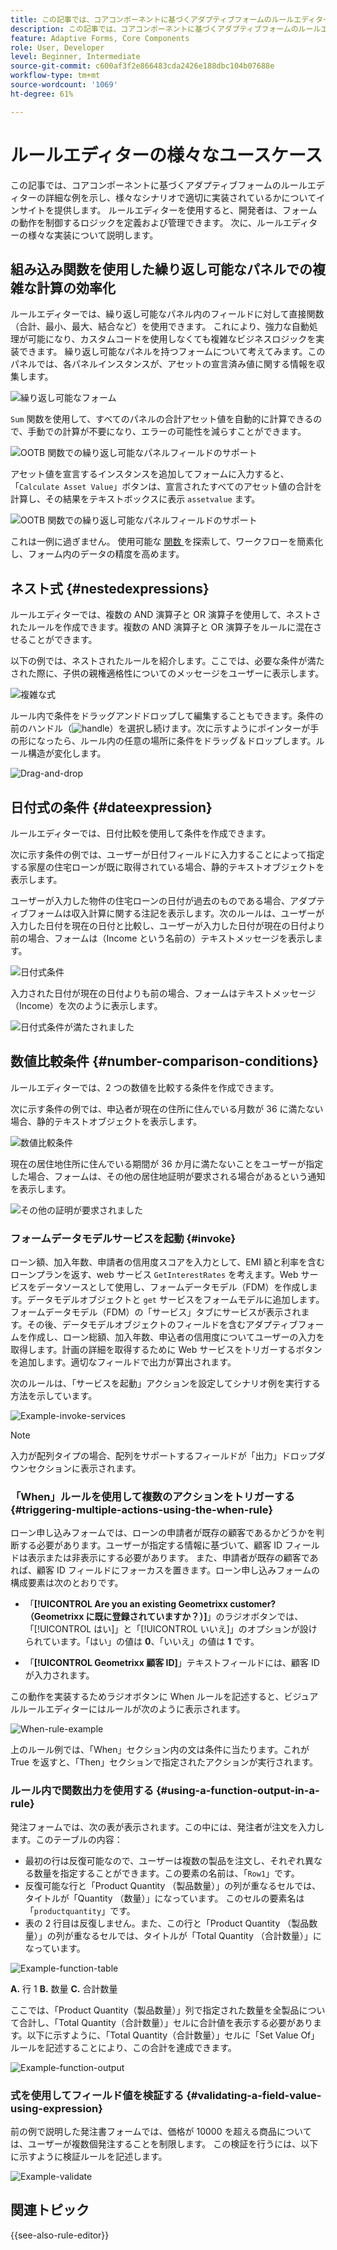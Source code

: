 ```yaml
---
title: この記事では、コアコンポーネントに基づくアダプティブフォームのルールエディターの様々な使用例について説明します。
description: この記事では、コアコンポーネントに基づくアダプティブフォームのルールエディターの様々な使用例について説明します。
feature: Adaptive Forms, Core Components
role: User, Developer
level: Beginner, Intermediate
source-git-commit: c600af3f2e866483cda2426e188dbc104b07688e
workflow-type: tm+mt
source-wordcount: '1069'
ht-degree: 61%

---
```



# ルールエディターの様々なユースケース

この記事では、コアコンポーネントに基づくアダプティブフォームのルールエディターの詳細な例を示し、様々なシナリオで適切に実装されているかについてインサイトを提供します。 ルールエディターを使用すると、開発者は、フォームの動作を制御するロジックを定義および管理できます。
次に、ルールエディターの様々な実装について説明します。


## 組み込み関数を使用した繰り返し可能なパネルでの複雑な計算の効率化

ルールエディターでは、繰り返し可能なパネル内のフィールドに対して直接関数（合計、最小、最大、結合など）を使用できます。 これにより、強力な自動処理が可能になり、カスタムコードを使用しなくても複雑なビジネスロジックを実装できます。
繰り返し可能なパネルを持つフォームについて考えてみます。このパネルでは、各パネルインスタンスが、アセットの宣言済み値に関する情報を収集します。

![ 繰り返し可能なフォーム ](/help/forms/assets/ootb-function-support-repeatable-panel-form.png)

`Sum` 関数を使用して、すべてのパネルの合計アセット値を自動的に計算できるので、手動での計算が不要になり、エラーの可能性を減らすことができます。

![OOTB 関数での繰り返し可能なパネルフィールドのサポート ](/help/forms/assets/ootb-function-support-repeatable-panel.png)

アセット値を宣言するインスタンスを追加してフォームに入力すると、「`Calculate Asset Value`」ボタンは、宣言されたすべてのアセット値の合計を計算し、その結果をテキストボックスに表示 `assetvalue` ます。

![OOTB 関数での繰り返し可能なパネルフィールドのサポート ](/help/forms/assets/ootb-function-support-repeatable-panel-form-preview.png)

これは一例に過ぎません。 使用可能な [ 関数 ](#b-form-objects-and-functions-br) を探索して、ワークフローを簡素化し、フォーム内のデータの精度を高めます。

## ネスト式 {#nestedexpressions}

ルールエディターでは、複数の AND 演算子と OR 演算子を使用して、ネストされたルールを作成できます。複数の AND 演算子と OR 演算子をルールに混在させることができます。

以下の例では、ネストされたルールを紹介します。ここでは、必要な条件が満たされた際に、子供の親権適格性についてのメッセージをユーザーに表示します。

![複雑な式](assets/complexexpression.png)

ルール内で条件をドラッグアンドドロップして編集することもできます。条件の前のハンドル（![handle](assets/drag-handle.svg)）を選択し続けます。次に示すようにポインターが手の形になったら、ルール内の任意の場所に条件をドラッグ＆ドロップします。ルール構造が変化します。

![Drag-and-drop](assets/drag-and-drop.png)

## 日付式の条件 {#dateexpression}

ルールエディターでは、日付比較を使用して条件を作成できます。

次に示す条件の例では、ユーザーが日付フィールドに入力することによって指定する家屋の住宅ローンが既に取得されている場合、静的テキストオブジェクトを表示します。

ユーザーが入力した物件の住宅ローンの日付が過去のものである場合、アダプティブフォームは収入計算に関する注記を表示します。次のルールは、ユーザーが入力した日付を現在の日付と比較し、ユーザーが入力した日付が現在の日付より前の場合、フォームは（Income という名前の）テキストメッセージを表示します。

![日付式条件](assets/dateexpressioncondition.png)

入力された日付が現在の日付よりも前の場合、フォームはテキストメッセージ（Income）を次のように表示します。

![日付式条件が満たされました](assets/dateexpressionconditionmet.png)

## 数値比較条件 {#number-comparison-conditions}

ルールエディターでは、2 つの数値を比較する条件を作成できます。

次に示す条件の例では、申込者が現在の住所に住んでいる月数が 36 に満たない場合、静的テキストオブジェクトを表示します。

![数値比較条件](assets/numbercomparisoncondition.png)

現在の居住地住所に住んでいる期間が 36 か月に満たないことをユーザーが指定した場合、フォームは、その他の居住地証明が要求される場合があるという通知を表示します。

![その他の証明が要求されました](assets/additionalproofrequested.png)

<!-- ## Impact of rule editor on existing scripts {#impact-of-rule-editor-on-existing-scripts}

In [!DNL Experience Manager Forms] versions prior to [!DNL Experience Manager 6.1 Forms] feature pack 1, form authors and developers used to write expressions in the Scripts tab of the Edit component dialog to add dynamic behavior to Adaptive Forms. The Scripts tab is now replaced by the rule editor.

Any scripts or expressions that you must have written in the Scripts tab are available in the rule editor. While you cannot view or edit them in visual editor, if you are a part of the forms-power-users group you can edit scripts in code editor. -->

### フォームデータモデルサービスを起動 {#invoke}

ローン額、加入年数、申請者の信用度スコアを入力として、EMI 額と利率を含むローンプランを返す、web サービス `GetInterestRates` を考えます。Web サービスをデータソースとして使用し、フォームデータモデル（FDM）を作成します。データモデルオブジェクトと `get` サービスをフォームモデルに追加します。フォームデータモデル（FDM）の「サービス」タブにサービスが表示されます。その後、データモデルオブジェクトのフィールドを含むアダプティブフォームを作成し、ローン総額、加入年数、申込者の信用度についてユーザーの入力を取得します。計画の詳細を取得するために Web サービスをトリガーするボタンを追加します。適切なフィールドで出力が算出されます。

次のルールは、「サービスを起動」アクションを設定してシナリオ例を実行する方法を示しています。

![Example-invoke-services](assets/example-invoke-services.png)

>[!NOTE]
>
>入力が配列タイプの場合、配列をサポートするフィールドが「出力」ドロップダウンセクションに表示されます。

### 「When」ルールを使用して複数のアクションをトリガーする  {#triggering-multiple-actions-using-the-when-rule}

ローン申し込みフォームでは、ローンの申請者が既存の顧客であるかどうかを判断する必要があります。ユーザーが指定する情報に基づいて、顧客 ID フィールドは表示または非表示にする必要があります。 また、申請者が既存の顧客であれば、顧客 ID フィールドにフォーカスを置きます。ローン申し込みフォームの構成要素は次のとおりです。

* 「**[!UICONTROL Are you an existing Geometrixx customer?（Geometrixx に既に登録されていますか？）]**」のラジオボタンでは、「[!UICONTROL はい]」と「[!UICONTROL いいえ]」のオプションが設けられています。「はい」の値は **0**、「いいえ」の値は **1** です。

* 「**[!UICONTROL Geometrixx 顧客 ID]**」テキストフィールドには、顧客 ID が入力されます。

この動作を実装するためラジオボタンに When ルールを記述すると、ビジュアルルールエディターにはルールが次のように表示されます。

![When-rule-example](assets/when-rule-example.png)

上のルール例では、「When」セクション内の文は条件に当たります。これが True を返すと、「Then」セクションで指定されたアクションが実行されます。

<!-- The rule appears as follows in the code editor.

![when-rule-example-code](assets/when-rule-example-code.png) 

Rule in the code editor -->

### ルール内で関数出力を使用する {#using-a-function-output-in-a-rule}

発注フォームでは、次の表が表示されます。この中には、発注者が注文を入力します。このテーブルの内容：

* 最初の行は反復可能なので、ユーザーは複数の製品を注文し、それぞれ異なる数量を指定することができます。この要素の名前は、「`Row1`」です。
* 反復可能な行と「Product Quantity （製品数量）」の列が重なるセルでは、タイトルが「Quantity （数量）」になっています。 このセルの要素名は「`productquantity`」です。
* 表の 2 行目は反復しません。また、この行と「Product Quantity （製品数量）」の列が重なるセルでは、タイトルが「Total Quantity （合計数量）」になっています。

![Example-function-table](assets/example-function-table.png)

**A.** 行 1 **B.** 数量 **C.** 合計数量

ここでは、「Product Quantity（製品数量）」列で指定された数量を全製品について合計し、「Total Quantity（合計数量）」セルに合計値を表示する必要があります。以下に示すように、「Total Quantity（合計数量）」セルに「Set Value Of」ルールを記述することにより、この合計を達成できます。

![Example-function-output](assets/example-function-output.png)

### 式を使用してフィールド値を検証する {#validating-a-field-value-using-expression}

前の例で説明した発注書フォームでは、価格が 10000 を超える商品については、ユーザーが複数個発注することを制限します。 この検証を行うには、以下に示すように検証ルールを記述します。

![Example-validate](assets/example-validate.png)

## 関連トピック

{{see-also-rule-editor}}